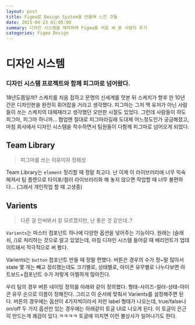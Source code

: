 ```yaml
---
layout: post
title: Figma로 Design System을 만들며 느낀 것들
date: 2021-04-23 01:05:00
summary: 디자인 시스템을 제작하며 Figma를 처음 써 본 사람의 후기
categories: Figma Design
---
```


# 디자인 시스템

### 디자인 시스템 프로젝트와 함께 피그마로 넘어왔다.

18년도쯤일까? 스케치를 처음 접하고 문명의 신세계를 맛본 뒤 스케치가 향후 한 10년간은 디자인판을 완전히 휘어잡을 거라고 생각했다. 피그마는 그저 맥 유저가 아닌 사람들이 쓰는 스케치의 대체재라고 생각했던 오만한 시절도 있었다. 그런데 사람들이 하도 피그마, 피그마 하니까... 협업엔 절대로 피그마라길래 도대체 어느정도인가 궁금해졌고, 마침 회사에서 디자인 시스템을 착수하면서 팀원들이 다함께 피그마로 넘어오게 되었다.

## Team Library

> 피그마를 쓰는 이유이자 정체성

Team Library는 `element` 정리할 때 정말 최고다. 난 이제 이 라이브러리에 너무 익숙해져서 팀 플랜으로 타이포/컬러 라이브러리화 해 놓지 않으면 작업할 때 너무 불편하다... (그래서 개인작업 할 때 고생중)

## Varients

> 다른 걸 안써봐서 잘 모르겠지만, 난 좋은 것 같은데..?

`Varients`는 마스터 컴포넌트 하나에 다양한 옵션을 넣어주는 기능이다. 원래는 (슬래쉬, /)로 처리하는 것으로 알고 있었는데, 마침 디자인 시스템 들어갈 때 배리언트가 업데이트돼서 적극적으로 써 봤다.

Varients는 `button` 컴포넌트 만들 때 정말 편했다. 버튼은 경우의 수가 정~말 많아서 state 몇 개는 빼고 정리했는데도 크기별로, 상태별로, 아이콘 유무별로 나누다보면 아트보드+컴포넌트 수가 저렇게 아찔하게 많아진다.

우리 팀의 경우 버튼 네이밍 정의를 아래와 같이 정의했다. 형태-사이즈-컬러-상태-아이콘 유무 순으로 이름이 정해진다. 그리고 이 순서에 맞춰서 Varients를 설정해주면 된다. 버튼의 경우에는 옵션이 4가지씩이라서 저런 label 형태가 나오는데, true/false나 on/off 두 가지 옵션만 있는 경우에는 아래같이 토글 UI로 나오게 된다. 이 토글이 은근히 만드는게 쾌감이 있다.ㅋㅋㅋㅋ 토글에 미치면 이런 불상사가 일어나기도 한다.
